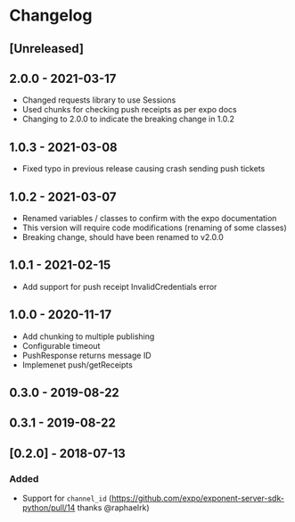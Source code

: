 # Changelog

## [Unreleased]

## 2.0.0 - 2021-03-17
- Changed requests library to use Sessions
- Used chunks for checking push receipts as per expo docs
- Changing to 2.0.0 to indicate the breaking change in 1.0.2

## 1.0.3 - 2021-03-08
- Fixed typo in previous release causing crash sending push tickets

## 1.0.2 - 2021-03-07
- Renamed variables / classes to confirm with the expo documentation
- This version will require code modifications (renaming of some classes)
- Breaking change, should have been renamed to v2.0.0

## 1.0.1 - 2021-02-15
- Add support for push receipt InvalidCredentials error

## 1.0.0 - 2020-11-17
- Add chunking to multiple publishing
- Configurable timeout
- PushResponse returns message ID
- Implemenet push/getReceipts

## 0.3.0 - 2019-08-22
## 0.3.1 - 2019-08-22

## [0.2.0] - 2018-07-13
### Added
- Support for `channel_id` (https://github.com/expo/exponent-server-sdk-python/pull/14 thanks @raphaelrk)
